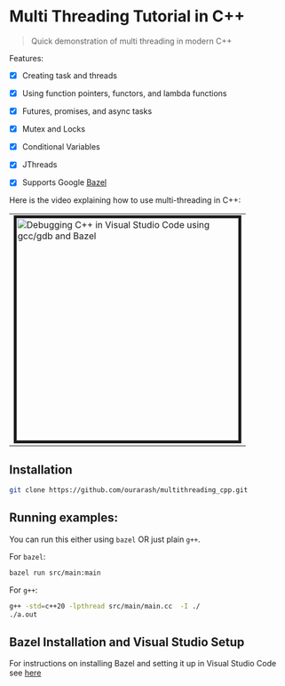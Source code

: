 # Multi Threading Tutorial in C++

> Quick demonstration of multi threading in modern C++

Features:

- [x] Creating task and threads
- [x] Using function pointers, functors, and lambda functions
- [x] Futures, promises, and async tasks
- [x] Mutex and Locks
- [x] Conditional Variables
- [x] JThreads
- [x] Supports Google [Bazel](https://bazel.build/)



Here is the video explaining how to use multi-threading in C++:

<table><tr><td>

<a href="https://youtu.be/3aqxaZsvn80">
<img border="5" alt="Debugging C++ in Visual Studio Code using gcc/gdb and Bazel" src="https://github.com/ourarash/multithreading_cpp/blob/master/youtube.png?raw=true" width="400">
</a>
</td></tr></table>

## Installation

```bash
git clone https://github.com/ourarash/multithreading_cpp.git
```

## Running examples:

You can run this either using `bazel` OR just plain `g++`.


For `bazel`:

```bash
bazel run src/main:main
```

For `g++`:
```bash
g++ -std=c++20 -lpthread src/main/main.cc  -I ./
./a.out
```

## Bazel Installation and Visual Studio Setup
For instructions on installing Bazel and setting it up in Visual Studio Code see [here](https://github.com/ourarash/cpp-template)